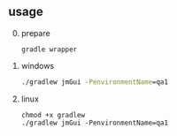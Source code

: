## usage

0. prepare

   ```shell
   gradle wrapper
   ```

1. windows

   ```bat
   ./gradlew jmGui -PenvironmentName=qa1
   ```

2. linux

   ```shell
   chmod +x gradlew
   ./gradlew jmGui -PenvironmentName=qa1
   ```
